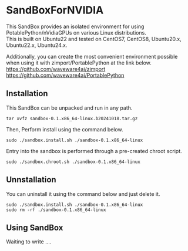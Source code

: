 # SandBoxForNVIDIA

This SandBox provides an isolated environment for using PotablePython/nVidiaGPUs on various Linux distributions.  
This is built on Ubuntu22 and tested on CentOS7, CentOS8, Ubuntu20.x, Ubuntu22.x, Ubuntu24.x.  

Additionally, you can create the most convenient environment possible when using it with zimport/PortablePython at the link below.  
https://github.com/waveware4ai/zimport  
https://github.com/waveware4ai/PortablePython  

Installation
------------
This SandBox can be unpacked and run in any path.
```
tar xvfz sandbox-0.1.x86_64-linux.b20241018.tar.gz
```
Then, Perform install using the command below.
```
sudo ./sandbox.install.sh ./sandbox-0.1.x86_64-linux
```
Entry into the sandbox is performed through a pre-created chroot script.
```
sudo ./sandbox.chroot.sh ./sandbox-0.1.x86_64-linux
```
Unnstallation
------------
You can uninstall it using the command below and just delete it.
```
sudo ./sandbox.install.sh ./sandbox-0.1.x86_64-linux
sudo rm -rf ./sandbox-0.1.x86_64-linux
```
Using SandBox
------------
Waiting to write ....
